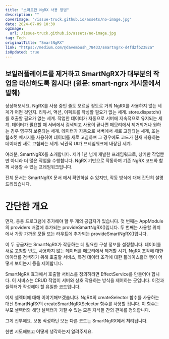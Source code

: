 ```yaml
---
title: "스마트한 NgRX 사용 방법"
description: ""
coverImage: "/issue-truck.github.io/assets/no-image.jpg"
date: 2024-07-09 10:30
ogImage:
  url: /issue-truck.github.io/assets/no-image.jpg
tag: Tech
originalTitle: "SmartNgRX"
link: "https://medium.com/@davembush_78433/smartngrx-d4fd2fb2382a"
isUpdated: true
---
```


## 보일러플레이트를 제거하고 SmartNgRX가 대부분의 작업을 대신하도록 합시다! (원문: smart-ngrx 게시물에서 발췌)

상상해보세요. NgRX를 사용 중인 줄도 모르실 정도로 거의 NgRX를 사용하지 않는 세계가 어떤 것인지. 리듀서, 액션, 이펙트를 작성할 필요가 없는 세계. store.dispatch()를 호출할 필요가 없는 세계. 작업한 데이터가 자동으로 서버에 지속적으로 유지되는 세계. 데이터가 필요할 때 서버에서 검색되고 사용이 끝나면 메모리에서 제거되거나 원하는 경우 영구히 보존되는 세계. 데이터가 자동으로 서버에서 새로 고침되는 세계, 또는 웹소켓 메시지를 사용하여 데이터를 새로 고침하며 그 경우에도 코드가 현재 사용하는 데이터만 새로 고침되는 세계. 낙관적 UI가 프레임워크에 내장된 세계.

여러분, SmartNgRX를 소개합니다. 제가 1년 넘게 개발한 프레임워크로, 상기한 작업뿐만 아니라 더 많은 작업을 수행합니다. NgRX 기반으로 작동하며 기존 NgRX 코드와 함께 사용할 수 있는 프레임워크입니다.

전체 문서는 SmartNgRX 문서 에서 확인하실 수 있지만, 작동 방식에 대해 간단히 설명드리겠습니다.

<!-- cozy-coder - 수평 -->

<ins class="adsbygoogle"
     style="display:block"
     data-ad-client="ca-pub-4877378276818686"
     data-ad-slot="1107185301"
     data-ad-format="auto"
     data-full-width-responsive="true"></ins>

<script>
     (adsbygoogle = window.adsbygoogle || []).push({});
</script>

# 간단한 개요

먼저, 응용 프로그램에 추가해야 할 두 개의 공급자가 있습니다. 첫 번째는 AppModule의 providers 배열에 추가되는 provideSmartNgRX()입니다. 두 번째는 사용할 위치에서 가장 가까운 모듈 또는 라우트에 추가되는 provideSmartNgRX()입니다.

이 두 공급자는 SmartNgRX가 작동하는 데 필요한 구성 정보를 설정합니다. 데이터를 새로 고침할 빈도, 사용하지 않는 데이터를 메모리에서 제거할 시기, NgRX 조각에 대한 데이터를 검색하기 위해 호출할 서비스, 특정 데이터 조각에 대한 플레이스홀더 행이 어떻게 보이는지 등을 제어합니다.

SmartNgRX 효과에서 호출할 서비스를 정의하려면 EffectService를 만들어야 합니다. 이 서비스는 CRUD 작업이 서버와 상호 작용하는 방식을 제어하는 곳입니다. 이것과 셀렉터가 작성해야 할 유일한 코드입니다.

<!-- cozy-coder - 수평 -->

<ins class="adsbygoogle"
     style="display:block"
     data-ad-client="ca-pub-4877378276818686"
     data-ad-slot="1107185301"
     data-ad-format="auto"
     data-full-width-responsive="true"></ins>

<script>
     (adsbygoogle = window.adsbygoogle || []).push({});
</script>

이제 셀렉터에 대해 이야기해보겠습니다. NgRX의 createSelector 함수를 사용하는 대신 SmartNgRX의 createSmartNgRXSelector 함수를 사용할 겁니다. 이 함수는 부모 셀렉터와 해당 셀렉터가 가질 수 있는 모든 자식들 간의 관계를 정의합니다.

그게 전부에요. 보통 작성하던 모든 다른 코드는 SmartNgRX에서 처리됩니다.

한번 시도해보고 어떻게 생각하는지 알려주세요.
